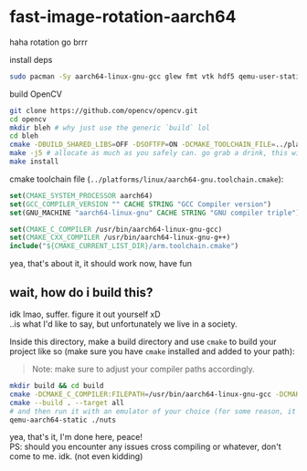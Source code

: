 # fast-image-rotation-aarch64
haha rotation go brrr

install deps
```sh
sudo pacman -Sy aarch64-linux-gnu-gcc glew fmt vtk hdf5 qemu-user-static # or whichever version of the aarch64 gcc compiler you're using
```

build OpenCV
```sh
git clone https://github.com/opencv/opencv.git
cd opencv
mkdir bleh # why just use the generic `build` lol
cd bleh
cmake -DBUILD_SHARED_LIBS=OFF -DSOFTFP=ON -DCMAKE_TOOLCHAIN_FILE=../platforms/linux/aarch64-gnu.toolchain.cmake .. # we need static libs, and a softp version too (yea, doing it without softp really makes everyone really mad)
make -j5 # allocate as much as you safely can. go grab a drink, this will take a while .-.
make install
```

cmake toolchain file (`../platforms/linux/aarch64-gnu.toolchain.cmake`):
```cmake
set(CMAKE_SYSTEM_PROCESSOR aarch64)
set(GCC_COMPILER_VERSION "" CACHE STRING "GCC Compiler version")
set(GNU_MACHINE "aarch64-linux-gnu" CACHE STRING "GNU compiler triple")

set(CMAKE_C_COMPILER /usr/bin/aarch64-linux-gnu-gcc)
set(CMAKE_CXX_COMPILER /usr/bin/aarch64-linux-gnu-g++)
include("${CMAKE_CURRENT_LIST_DIR}/arm.toolchain.cmake")
```

yea, that's about it, it should work now, have fun

## wait, how do i build this?

idk lmao, suffer. figure it out yourself xD</br>
..is what I'd like to say, but unfortunately we live in a society.


Inside this directory, make a build directory and use `cmake` to build your project like so (make sure you have `cmake` installed and added to your path):
> Note: make sure to adjust your compiler paths accordingly.
```sh
mkdir build && cd build
cmake -DCMAKE_C_COMPILER:FILEPATH=/usr/bin/aarch64-linux-gnu-gcc -DCMAKE_CXX_COMPILER:FILEPATH=/usr/bin/aarch64-linux-gnu-g++ -B . -S ..
cmake --build . --target all
# and then run it with an emulator of your choice (for some reason, it seems to run as is on Ubuntu, but as we all all know, Ubuntu is for femboys, so yea)
qemu-aarch64-static ./nuts
```

yea, that's it, I'm done here, peace!</br>
PS: should you encounter any issues cross compiling or whatever, don't come to me. idk. (not even kidding)
